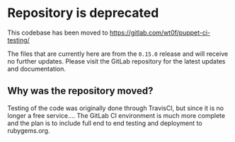 # Repository is deprecated

This codebase has been moved to https://gitlab.com/wt0f/puppet-ci-testing/

The files that are currently here are from the `0.15.0` release and will receive no further updates. Please visit the GitLab repository for the latest updates and documentation.

## Why was the repository moved?

Testing of the code was originally done through TravisCI, but since it is no longer a free service.... The GitLab CI environment is much more complete and the plan is to include full end to end testing and deployment to rubygems.org.

